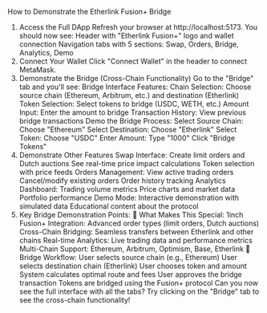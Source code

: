 How to Demonstrate the Etherlink Fusion+ Bridge
1. Access the Full DApp
Refresh your browser at http://localhost:5173. You should now see:
Header with "Etherlink Fusion+" logo and wallet connection
Navigation tabs with 5 sections: Swap, Orders, Bridge, Analytics, Demo
2. Connect Your Wallet
Click "Connect Wallet" in the header to connect MetaMask.
3. Demonstrate the Bridge (Cross-Chain Functionality)
Go to the "Bridge" tab and you'll see:
Bridge Interface Features:
Chain Selection: Choose source chain (Ethereum, Arbitrum, etc.) and destination (Etherlink)
Token Selection: Select tokens to bridge (USDC, WETH, etc.)
Amount Input: Enter the amount to bridge
Transaction History: View previous bridge transactions
Demo the Bridge Process:
Select Source Chain: Choose "Ethereum"
Select Destination: Choose "Etherlink"
Select Token: Choose "USDC"
Enter Amount: Type "1000"
Click "Bridge Tokens"
4. Demonstrate Other Features
Swap Interface:
Create limit orders and Dutch auctions
See real-time price impact calculations
Token selection with price feeds
Orders Management:
View active trading orders
Cancel/modify existing orders
Order history tracking
Analytics Dashboard:
Trading volume metrics
Price charts and market data
Portfolio performance
Demo Mode:
Interactive demonstration with simulated data
Educational content about the protocol
5. Key Bridge Demonstration Points:
🎯 What Makes This Special:
1inch Fusion+ Integration: Advanced order types (limit orders, Dutch auctions)
Cross-Chain Bridging: Seamless transfers between Etherlink and other chains
Real-time Analytics: Live trading data and performance metrics
Multi-Chain Support: Ethereum, Arbitrum, Optimism, Base, Etherlink
🔗 Bridge Workflow:
User selects source chain (e.g., Ethereum)
User selects destination chain (Etherlink)
User chooses token and amount
System calculates optimal route and fees
User approves the bridge transaction
Tokens are bridged using the Fusion+ protocol
Can you now see the full interface with all the tabs? Try clicking on the "Bridge" tab to see the cross-chain functionality!